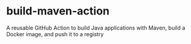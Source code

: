 # build-maven-action
A reusable GitHub Action to build Java applications with Maven, build a Docker image, and push it to a registry